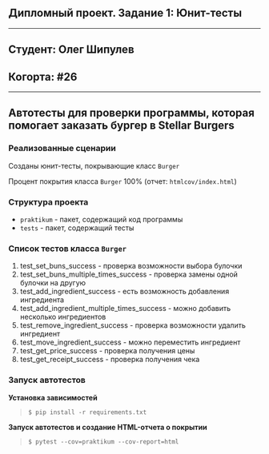 ## Дипломный проект. Задание 1: Юнит-тесты
<hr>

## Студент: Олег Шипулев

## <h>Когорта: #26</h>
<hr>

## <h>Автотесты для проверки программы, которая помогает заказать бургер в Stellar Burgers</h> 

### Реализованные сценарии

Созданы юнит-тесты, покрывающие класс `Burger`

Процент покрытия класса `Burger` 100% (отчет: `htmlcov/index.html`)

### Структура проекта

- `praktikum` - пакет, содержащий код программы
- `tests` - пакет, содержащий тесты

### Список тестов класса `Burger`

1. test_set_buns_success - проверка возможности выбора булочки
2. test_set_buns_multiple_times_success - проверка замены одной булочки на другую
3. test_add_ingredient_success - есть возможность добавления ингредиента
4. test_add_ingredient_multiple_times_success - можно добавить несколько ингредиентов
5. test_remove_ingredient_success - проверка возможности удалить ингредиент
6. test_move_ingredient_success - можно переместить ингредиент
7. test_get_price_success - проверка получения цены
8. test_get_receipt_success - проверка получения чека

### Запуск автотестов

**Установка зависимостей**

> `$ pip install -r requirements.txt`

**Запуск автотестов и создание HTML-отчета о покрытии**

>  `$ pytest --cov=praktikum --cov-report=html`
